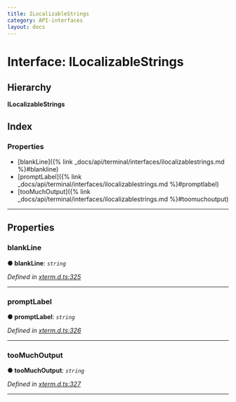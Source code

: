 ```yaml
---
title: ILocalizableStrings
category: API-interfaces
layout: docs
---
```



# Interface: ILocalizableStrings

## Hierarchy

**ILocalizableStrings**

## Index

### Properties

* [blankLine]({% link _docs/api/terminal/interfaces/ilocalizablestrings.md %}#blankline)
* [promptLabel]({% link _docs/api/terminal/interfaces/ilocalizablestrings.md %}#promptlabel)
* [tooMuchOutput]({% link _docs/api/terminal/interfaces/ilocalizablestrings.md %}#toomuchoutput)

---

## Properties

<a id="blankline"></a>

###  blankLine

**● blankLine**: *`string`*

*Defined in [xterm.d.ts:325](https://github.com/xtermjs/xterm.js/blob/3.13.0/typings/xterm.d.ts#L325)*

___
<a id="promptlabel"></a>

###  promptLabel

**● promptLabel**: *`string`*

*Defined in [xterm.d.ts:326](https://github.com/xtermjs/xterm.js/blob/3.13.0/typings/xterm.d.ts#L326)*

___
<a id="toomuchoutput"></a>

###  tooMuchOutput

**● tooMuchOutput**: *`string`*

*Defined in [xterm.d.ts:327](https://github.com/xtermjs/xterm.js/blob/3.13.0/typings/xterm.d.ts#L327)*

___

